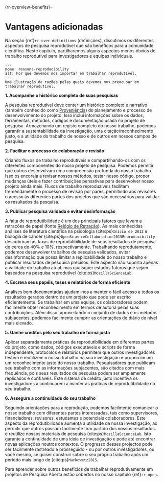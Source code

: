 (rr-overview-benefits)=
# Vantagens adicionadas

Na seção {ref}`rr-over-definitions` (definições), discutimos os diferentes aspectos de pesquisa reprodutível que são benéficos para a comunidade científica. Neste capítulo, partilharemos alguns aspectos menos óbvios do trabalho reprodutível para investigadores e equipas individuais.


```{figure} ../../figures/reasons-reproducibility.png
---
nome: reasons-reproducibility
alt: Por que devemos nos importar em trabalhar reprodutível.
---
Uma ilustração de razões pelas quais devemos nos preocupar em trabalhar reprodutível.
```

**1. Acompanhe o histórico completo de suas pesquisas**

A pesquisa reprodutível deve conter um histórico completo e narrativo (também conhecido como [Proveniência](https://en.wikipedia.org/wiki/Provenance)) do planejamento e processo de desenvolvimento do projeto. Isso inclui informações sobre os dados, ferramentas, métodos, códigos e documentação usada no projeto de pesquisa. Armazenando um registo completo do nosso trabalho, podemos garantir a sustentabilidade da investigação, uma citação/reconhecimento justo, e a utilidade do trabalho de nosso e de outros em nossos campos de pesquisa.

**2. Facilitar o processo de colaboração e revisão**

Criando fluxos de trabalho reprodutíveis e compartilhando-os com os diferentes componentes do nosso projeto de pesquisa. Podemos permitir que outros desenvolvam uma compreensão profunda do nosso trabalho. Isso os encoraja a revisar nossos métodos, testar nosso código, propor mudanças úteis e fazer contribuições pensativas para desenvolver nosso projeto ainda mais. Fluxos de trabalho reproduzíveis facilitam tremendamente o processo de revisão por pares, permitindo aos revisores o acesso às diferentes partes dos projetos que são necessários para validar os resultados da pesquisa.

**3. Publicar pesquisa validada e evitar desinformação**

A falta de reprodutibilidade é um dos principais fatores que levam a retrações de papel (fonte [Relógio de Retração](https://retractionwatch.com/)). As mais conhecidas análises de literatura científica na psicologia {cite:ps}`Início de 2012` e biologia de câncer {cite:ps}`OpenScienceCollaboration2015Reproducibility` descobriram as taxas de reprodutibilidade de seus resultados de pesquisa de cerca de 40% e 10%, respectivamente. Trabalhando reprodutamente, podemos desenvolver trabalhos de pesquisa validados, evitar desinformação que possa limitar a replicabilidade do nosso trabalho e publicar resultados de pesquisa precisos. Este aspecto não suporta apenas a validade do trabalho atual. mas quaisquer estudos futuros que sejam baseados na pesquisa reprodutível {cite:ps}`MozillaScienceLab`.

**4. Escreva seus papéis, teses e relatórios de forma eficiente**

Análises bem documentadas ajudam-nos a manter o fácil acesso a todos os resultados gerados dentro de um projeto que pode ser escrito eficientemente. Se trabalhar em uma equipe, os colaboradores podem facilmente obter reconhecimento em termos de autoria pelas suas contribuições. Além disso, aproveitando o conjunto de dados e os métodos subjacentes, podemos facilmente cumprir as orientações de diário de nível mais elevado.

**5. Ganhe créditos pelo seu trabalho de forma justa**

Aplicar separadamente práticas de reprodutibilidade em diferentes partes do projeto, como dados, códigos executáveis e scripts de forma independente, protocolos e relatórios permitem que outros investigadores testem e reutilizem o nosso trabalho na sua investigação e proporcionam um reconhecimento justo do nosso trabalho. Pesquisadores que publicam seu trabalho com as informações subjacentes, são citados com mais frequência, pois seus resultados de pesquisa podem ser amplamente replicados e confiáveis. Este sistema de crédito justo incentiva os investigadores a continuarem a manter as práticas de reprodutibilidade no seu trabalho.

**6. Assegure a continuidade do seu trabalho**

Seguindo orientações para a reprodução, podemos facilmente comunicar o nosso trabalho com diferentes partes interessadas, tais como supervisores, financiadores, revisores, estudantes e potenciais colaboradores. Este aspecto da reprodutibilidade aumenta a utilidade da nossa investigação, ao permitir que outros possam facilmente tirar partido dos nossos resultados. e reutilize nossos materiais de pesquisa {cite:ps}`MozillaScienceLab`. Isto garante a continuidade de uma ideia de investigação e pode até encontrar novas aplicações noutros contextos. O progresso desses projectos pode ser facilmente rastreado e prosseguido - ou por outros investigadores, ou você mesmo, se quiser construir sobre o seu próprio trabalho após um período mais longo de {cite:ps}`Markowetz2015`.

Para aprender sobre outros benefícios de trabalhar reprodutivamente em projetos de Pesquisa Aberta estão cobertos no nosso capítulo {ref}`rr-open`.
